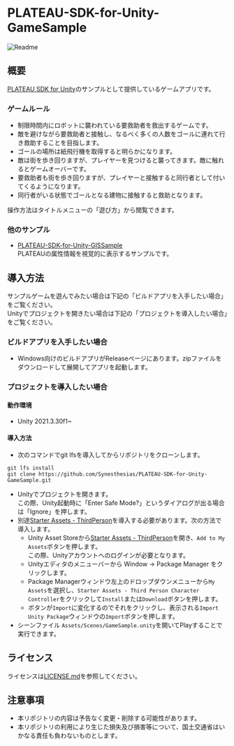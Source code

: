 # PLATEAU-SDK-for-Unity-GameSample

![Readme](https://github.com/Synesthesias/PLATEAU-SDK-for-Unity-GameSample/assets/96822472/55fe9949-d13c-4c88-b3c8-ace77c969345)

## 概要
[PLATEAU SDK for Unity](https://github.com/Project-PLATEAU/PLATEAU-SDK-for-Unity)のサンプルとして提供しているゲームアプリです。  

### ゲームルール
- 制限時間内にロボットに襲われている要救助者を救出するゲームです。
- 敵を避けながら要救助者と接触し、なるべく多くの人数をゴールに連れて行き救助することを目指します。
- ゴールの場所は紙飛行機を取得すると明らかになります。
- 敵は街を歩き回りますが、プレイヤーを見つけると襲ってきます。敵に触れるとゲームオーバーです。
- 要救助者も街を歩き回りますが、プレイヤーと接触すると同行者として付いてくるようになります。
- 同行者がいる状態でゴールとなる建物に接触すると救助となります。

操作方法はタイトルメニューの「遊び方」から閲覧できます。

### 他のサンプル
- [PLATEAU-SDK-for-Unity-GISSample](https://github.com/Project-PLATEAU/PLATEAU-SDK-for-Unity-GISSample)  
  PLATEAUの属性情報を視覚的に表示するサンプルです。

## 導入方法

サンプルゲームを遊んでみたい場合は下記の「ビルドアプリを入手したい場合」をご覧ください。  
Unityでプロジェクトを開きたい場合は下記の「プロジェクトを導入したい場合」をご覧ください。

### ビルドアプリを入手したい場合
- Windows向けのビルドアプリがReleaseページにあります。zipファイルをダウンロードして展開してアプリを起動します。

### プロジェクトを導入したい場合

#### 動作環境

- Unity 2021.3.30f1~

#### 導入方法

- 次のコマンドでgit lfsを導入してからリポジトリをクローンします。  
```
git lfs install
git clone https://github.com/Synesthesias/PLATEAU-SDK-for-Unity-GameSample.git
```
- Unityでプロジェクトを開きます。  
  この際、Unity起動時に「Enter Safe Mode?」というダイアログが出る場合は「Ignore」を押します。
- 別途[Starter Assets - ThirdPerson](https://assetstore.unity.com/packages/essentials/starter-assets-thirdperson-updates-in-new-charactercontroller-pa-196526)を導入する必要があります。次の方法で導入します。
  - Unity Asset Storeから[Starter Assets - ThirdPerson](https://assetstore.unity.com/packages/essentials/starter-assets-thirdperson-updates-in-new-charactercontroller-pa-196526)を開き、`Add to My Assets`ボタンを押します。  
  この際、Unityアカウントへのログインが必要となります。
  - Unityエディタのメニューバーから Window → Package Manager をクリックします。
  - Package Managerウィンドウ左上のドロップダウンメニューから`My Assets`を選択し、`Starter Assets - Third Person Character Controller`をクリックして`Install`または`Download`ボタンを押します。
  - ボタンが`Import`に変化するのでそれをクリックし、表示される`Import Unity Package`ウィンドウの`Import`ボタンを押します。
- シーンファイル `Assets/Scenes/GameSample.unity`を開いてPlayすることで実行できます。


## ライセンス
ライセンスは[LICENSE.md](/LICENSE.md)を参照してください。

## 注意事項
- 本リポジトリの内容は予告なく変更・削除する可能性があります。
- 本リポジトリの利用により生じた損失及び損害等について、国土交通省はいかなる責任も負わないものとします。

